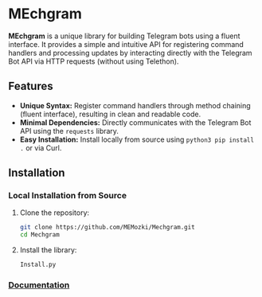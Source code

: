 # MEchgram

**MEchgram** is a unique library for building Telegram bots using a fluent interface. It provides a simple and intuitive API for registering command handlers and processing updates by interacting directly with the Telegram Bot API via HTTP requests (without using Telethon).

## Features

- **Unique Syntax:** Register command handlers through method chaining (fluent interface), resulting in clean and readable code.
- **Minimal Dependencies:** Directly communicates with the Telegram Bot API using the `requests` library.
- **Easy Installation:** Install locally from source using `python3 pip install .` or via Curl.

## Installation

### Local Installation from Source

1. Clone the repository:

   ```bash
   git clone https://github.com/MEMozki/Mechgram.git
   cd Mechgram
   ```

2. Install the library:
   ```bash
   Install.py
   ```

### [Documentation]("t.me/MEchgrambot/Documentation")
